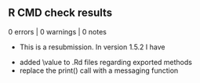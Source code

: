 ## R CMD check results

0 errors | 0 warnings | 0 notes

* This is a resubmission. In version 1.5.2 I have

- added \value to .Rd files regarding exported methods
- replace the print() call with a messaging function

